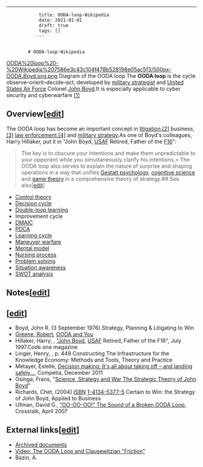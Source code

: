 ---
                title: OODA-loop-Wikipedia
                date: 2021-01-01    
                draft: true
                tags: []
               ---


            # OODA-loop-Wikipedia

[OODA%20loop%20-%20Wikipedia%207586e3c43c104f478b528198e05ac5f3/500px-OODA.Boyd.svg.png](OODA%20loop%20-%20Wikipedia%207586e3c43c104f478b528198e05ac5f3/500px-OODA.Boyd.svg.png)
Diagram of the OODA loop
The **OODA loop** is the cycle observe–orient–decide–act, developed by [military strategist](https://en.wikipedia.org/wiki/Military_strategy) and [United States Air Force](https://en.wikipedia.org/wiki/United_States_Air_Force) Colonel [John Boyd](https://en.wikipedia.org/wiki/John_Boyd_(military_strategist)).It is especially applicable to cyber security and cyberwarfare [[1]](https://en.wikipedia.org/wiki/OODA_loop)
## Overview[[edit](https://en.wikipedia.org/w/index.php?title=OODA_loop&action=edit&section=1)]
The OODA loop has become an important concept in [litigation](https://en.wikipedia.org/wiki/Litigation_strategy),[[2]](https://en.wikipedia.org/wiki/OODA_loop) business,[[3]](https://en.wikipedia.org/wiki/OODA_loop) [law enforcement](https://en.wikipedia.org/wiki/Law_enforcement),[[4]](https://en.wikipedia.org/wiki/OODA_loop) and [military strategy](https://en.wikipedia.org/wiki/Military_strategy).As one of Boyd's colleagues, Harry Hillaker, put it in "John Boyd, [USAF](https://en.wikipedia.org/wiki/United_States_Air_Force) Retired, Father of the [F16](https://en.wikipedia.org/wiki/General_Dynamics_F-16_Fighting_Falcon)":
> The key is to obscure your intentions and make them unpredictable to your opponent while you simultaneously clarify his intentions.>
The OODA loop also serves to explain the nature of surprise and shaping operations in a way that unifies [Gestalt psychology](https://en.wikipedia.org/wiki/Gestalt_psychology), [cognitive science](https://en.wikipedia.org/wiki/Cognitive_science) and [game theory](https://en.wikipedia.org/wiki/Game_theory) in a comprehensive theory of strategy.## See also[[edit](https://en.wikipedia.org/w/index.php?title=OODA_loop&action=edit&section=3)]
- [Control theory](https://en.wikipedia.org/wiki/Control_theory)
- [Decision cycle](https://en.wikipedia.org/wiki/Decision_cycle)
- [Double-loop learning](https://en.wikipedia.org/wiki/Double-loop_learning)
- Improvement cycle
- [DMAIC](https://en.wikipedia.org/wiki/DMAIC)
- [PDCA](https://en.wikipedia.org/wiki/PDCA)
- [Learning cycle](https://en.wikipedia.org/wiki/Learning_cycle)
- [Maneuver warfare](https://en.wikipedia.org/wiki/Maneuver_warfare)
- [Mental model](https://en.wikipedia.org/wiki/Mental_model)
- [Nursing process](https://en.wikipedia.org/wiki/Nursing_process)
- [Problem solving](https://en.wikipedia.org/wiki/Problem_solving)
- [Situation awareness](https://en.wikipedia.org/wiki/Situation_awareness)
- [SWOT analysis](https://en.wikipedia.org/wiki/SWOT_analysis)
## Notes[[edit](https://en.wikipedia.org/w/index.php?title=OODA_loop&action=edit&section=4)]
## [[edit](https://en.wikipedia.org/w/index.php?title=OODA_loop&action=edit&section=5)]
- Boyd, John R. (3 September 1976).Strategy, Planning & Litigating to Win
- [Greene, Robert](https://en.wikipedia.org/wiki/Robert_Greene_(American_author)), [OODA and You](https://web.archive.org/web/20150222130058/http://powerseductionandwar.com/ooda-and-you/)
- Hillaker, Harry, , ["John Boyd,](https://web.archive.org/web/20070917232626/http://www.codeonemagazine.com/archives/1997/articles/jul_97/july2a_97.html) [USAF](https://en.wikipedia.org/wiki/United_States_Air_Force) Retired, Father of the F16", July 1997.Code one magazine
- Linger, Henry, , p. 449
Constructing The Infrastructure for the Knowledge Economy: Methods and Tools, Theory and Practice
- Metayer, Estelle, [Decision making: It's all about taking off – and landing safely…](http://competia.com/decision-making-it-s-all-about-taking-off-and-landing-safely/), Competia, December 2011
- Osinga, Frans, "[Science, Strategy and War The Strategic Theory of John Boyd](http://www.projectwhitehorse.com/pdfs/ScienceStrategyWar_Osinga.pdf)"
- Richards, Chet, (2004) [ISBN](https://en.wikipedia.org/wiki/International_Standard_Book_Number) [1-4134-5377-5](https://en.wikipedia.org/wiki/Special:BookSources/1-4134-5377-5)
Certain to Win: the Strategy of John Boyd, Applied to Business
- Ullman, David G., [“OO-OO-OO!” The Sound of a Broken OODA Loop](https://docs.wixstatic.com/ugd/20f020_65b20dec99cb45d0bd1456ed526c09b8.pdf), Crosstalk, April 2007
## External links[[edit](https://en.wikipedia.org/w/index.php?title=OODA_loop&action=edit&section=6)]
- [Archived documents](http://danford.net/boyd/)
- [Video: The OODA Loop and Clausewitzian "Friction"](http://www.askimo.com/pages/PlayVideo.aspx?vid=2812)
- Bazin, A.